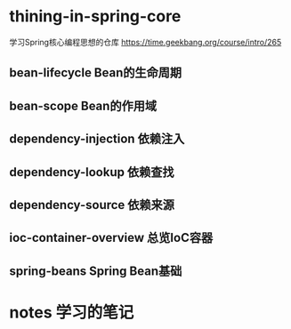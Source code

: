 # thining-in-spring-core
学习Spring核心编程思想的仓库 https://time.geekbang.org/course/intro/265

## bean-lifecycle  Bean的生命周期
## bean-scope   Bean的作用域
## dependency-injection  依赖注入
## dependency-lookup  依赖查找
## dependency-source 依赖来源
## ioc-container-overview  总览IoC容器
## spring-beans Spring Bean基础

# notes 学习的笔记
